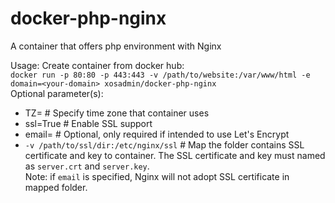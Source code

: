 # docker-php-nginx
A container that offers php environment with Nginx
  
Usage: Create container from docker hub:  
`` docker run -p 80:80 -p 443:443 -v /path/to/website:/var/www/html -e domain=<your-domain> xosadmin/docker-php-nginx ``  
Optional parameter(s):  
- TZ=<time-zone> # Specify time zone that container uses
- ssl=True # Enable SSL support
- email=<your-email> # Optional, only required if intended to use Let's Encrypt
- ``-v /path/to/ssl/dir:/etc/nginx/ssl`` # Map the folder contains SSL certificate and key to container. The SSL certificate and key must named as ``server.crt`` and ``server.key``.  
Note: if ``email`` is specified, Nginx will not adopt SSL certificate in mapped folder.  
  